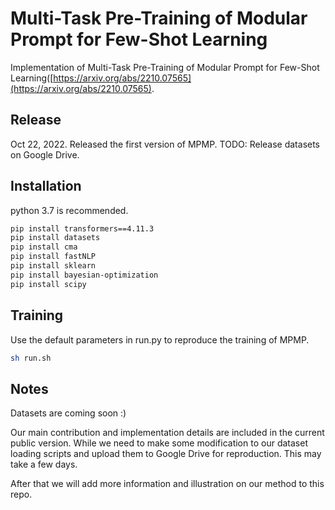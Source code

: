 # Multi-Task Pre-Training of Modular Prompt for Few-Shot Learning

Implementation of Multi-Task Pre-Training of Modular Prompt for Few-Shot Learning([https://arxiv.org/abs/2210.07565](https://arxiv.org/abs/2210.07565).

## Release
Oct 22, 2022. Released the first version of MPMP.
TODO: Release datasets on Google Drive.

## Installation
python 3.7 is recommended.
```bash
pip install transformers==4.11.3
pip install datasets
pip install cma
pip install fastNLP
pip install sklearn
pip install bayesian-optimization
pip install scipy
```

## Training
Use the default parameters in run.py to reproduce the training of MPMP.
```bash
sh run.sh
```

## Notes
Datasets are coming soon :)

Our main contribution and implementation details are included in the current public version. While we need to make some modification to our dataset loading scripts and upload them to Google Drive for reproduction. This may take a few days.

After that we will add more information and illustration on our method to this repo.
